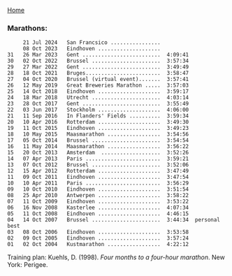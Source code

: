 [Home](index.html)

### Marathons:
         21 Jul 2024   San Francsico ................
         08 Oct 2023   Eindhoven ....................  
    31   26 Mar 2023   Gent .........................  4:09:41      
    30   02 Oct 2022   Brussel ......................  3:57:34  
    29   27 Mar 2022   Gent .........................  3:49:49
    28   18 Oct 2021   Bruges........................  3:58:47
    27   04 Oct 2020   Brussel (virtual event).......  3:57:41
    26   12 May 2019   Great Breweries Marathon .....  3:57:03
    25   14 Oct 2018   Eindhoven ....................  3:59:17
    24   18 Mar 2018   Utrecht ......................  4:03:14
    23   28 Oct 2017   Gent .........................  3:55:49
    22   03 Jun 2017   Stockholm ....................  4:06:00
    21   11 Sep 2016   In Flanders' Fields ..........  3:59:34         
    20   10 Apr 2016   Rotterdam ....................  3:49:30        
    19   11 Oct 2015   Eindhoven ....................  3:49:23      
    18   10 May 2015   Maasmarathon .................  3:54:56  
    17   05 Oct 2014   Brussel ......................  3:54:54                 
    16   11 May 2014   Maasmarathon .................  3:56:22  
    15   20 Oct 2013   Amsterdam  ...................  3:52:26      
    14   07 Apr 2013   Paris ........................  3:59:21          
    13   07 Oct 2012   Brussel ......................  3:52:06       
    12   15 Apr 2012   Rotterdam ....................  3:47:49      
    11   09 Oct 2011   Eindhoven ....................  3:47:54      
    10   10 Apr 2011   Paris ........................  3:56:29                
    09   10 Oct 2010   Eindhoven ....................  3:51:54      
    08   25 Apr 2010   Antwerpen ....................  3:58:22      
    07   11 Oct 2009   Eindhoven ....................  3:53:22      
    06   16 Nov 2008   Kasterlee ....................  4:07:34  
    05   11 Oct 2008   Eindhoven ....................  4:46:15  
    04   14 Oct 2007   Brussel ......................  3:44:34  personal best     
    03   08 Oct 2006   Eindhoven ....................  3:53:58      
    02   09 Oct 2005   Eindhoven ....................  3:57:24      
    01   02 Oct 2004   Kustmarathon .................  4:22:12  

Training plan: Kuehls, D. (1998). *Four months to a four-hour marathon*. New York: Perigee.